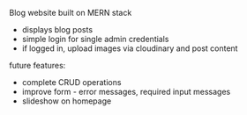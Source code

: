 Blog website built on MERN stack

- displays blog posts
- simple login for single admin credentials
- if logged in, upload images via cloudinary and post content

future features:
- complete CRUD operations
- improve form - error messages, required input messages
- slideshow on homepage





